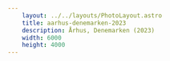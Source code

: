 ```yaml
---
    layout: ../../layouts/PhotoLayout.astro
    title: aarhus-denemarken-2023
    description: Århus, Denemarken (2023)
    width: 6000
    height: 4000
---
```

